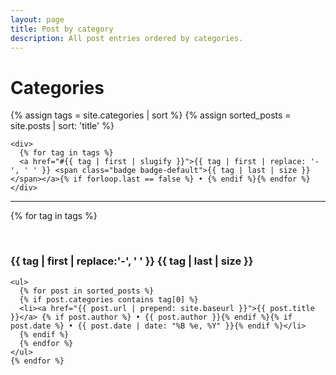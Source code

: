 ```yaml
---
layout: page
title: Post by category
description: All post entries ordered by categories.
---
```


<div class="card">
  <div class="card-header"><h1>Categories</h1></div>
  <div class="card-block">
    {% assign tags = site.categories | sort %}
    {% assign sorted_posts = site.posts | sort: 'title' %}

    <div> 
      {% for tag in tags %}
      <a href="#{{ tag | first | slugify }}">{{ tag | first | replace: '-', ' ' }} <span class="badge badge-default">{{ tag | last | size }}</span></a>{% if forloop.last == false %} • {% endif %}{% endfor %}
    </div>
  </div>

  <hr>

  <div class="card-block">
    {% for tag in tags %}
    <p><a name="{{ tag | first | slugify }}"></a>&nbsp;</p>
    <h3 class="archivetitle">
      <span>
        <i class="fa fa-tag" aria-hidden="true"></i>
      </span>
      <span>
        {{ tag | first | replace:'-', ' ' }} 
      </span>
      <span class="badge badge-default">{{ tag | last | size }}</span>
    </h3>

    <ul>
      {% for post in sorted_posts %}
      {% if post.categories contains tag[0] %}
      <li><a href="{{ post.url | prepend: site.baseurl }}">{{ post.title }}</a> {% if post.author %} • {{ post.author }}{% endif %}{% if post.date %} • {{ post.date | date: "%B %e, %Y" }}{% endif %}</li>
      {% endif %}
      {% endfor %}
    </ul>
    {% endfor %}
  </div>
</div>
